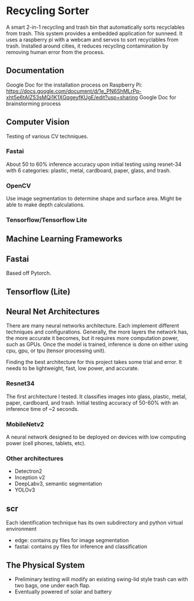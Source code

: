 # Recycling Sorter
A smart 2-in-1 recycling and trash bin that automatically sorts recyclables from
trash. This system provides a embedded application for sunneed. It uses a 
raspberry pi with a webcam and servos to sort recyclables from trash. Installed
around cities, it reduces recycling contamination by removing human error from
the process. 

## Documentation
Google Doc for the installation process on Raspberry Pi:
https://docs.google.com/document/d/1e_PN6ShMLrPp-xht5e6tAIZ53sMQi1K1XGqgeyfKUgE/edit?usp=sharing
Google Doc for brainstorming process

## Computer Vision
Testing of various CV techniques.
### Fastai
About 50 to 60% inference accuracy upon initial testing using resnet-34 with 
6 categories: plastic, metal, cardboard, paper, glass, and trash.
### OpenCV
Use image segmentation to determine shape and surface area. Might be able to
make depth calculations.
### Tensorflow/Tensorflow Lite

## Machine Learning Frameworks

## Fastai
Based off Pytorch.

## Tensorflow (Lite)


## Neural Net Architectures
There are many neural networks architecture. Each implement different techniques and configurations.
Generally, the more layers the network has, the more accurate it becomes, but it requires more 
computation power, such as GPUs. Once the model is trained, inference is done on either using cpu, gpu, or tpu (tensor processing unit).

Finding the best architecture for this project takes some trial and error. It needs to be lightweight,
fast, low power, and accurate.

### Resnet34
The first architecture I tested. It classifies images into glass, plastic, metal, paper, cardboard, and trash.
Initial testing accuracy of 50-60% with an inference time of ~2 seconds.
 
### MobileNetv2
A neural network designed to be deployed on devices with low computing power (cell phones, tablets, etc).

### Other architectures
- Detectron2
- Inception v2
- DeepLabv3, semantic segmentation
- YOLOv3
## scr
Each identification technique has its own subdirectory and python virtual environment
- edge: contains py files for image segmentation
- fastai: contains py files for inference and classification
 
## The Physical System
- Preliminary testing will modify an existing swing-lid style trash can with 
  two bags, one under each flap.
- Eventually powered of solar and battery


